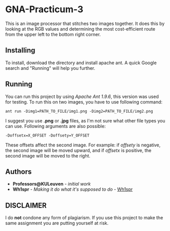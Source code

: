 # GNA-Practicum-3
This is an image processor that stitches two images together. It does this by looking at the RGB values and determining the most cost-efficient route from the upper left to the bottom right corner.
## Installing
To install, download the directory and install apache ant. A quick Google search and "Running" will help you further.
## Running
You can run this project by using *Apache Ant 1.9.6*, this version was used for testing.
To run this on two images, you have to use following command:
```
ant run -Dimg1=PATH_TO_FILE/img1.png -Dimg2=PATH_TO_FILE/img2.png
```
I suggest you use **.png** or **.jpg** files, as I'm not sure what other file types you can use. Following arguments are also possible:
```
-Doffsetx=X_OFFSET -Doffsety=Y_OFFSET
```
These offsets affect the second image. For example: if *offsety* is negative, the second image will be moved upward, and if *offsetx* is positive, the second image will be moved to the right.

## Authors
* **Professors@KULeuven** - *initial work*
* **Wh1spr** - *Making it do what it's supposed to do* - [Wh1spr](https://github.com/Wh1spr)
## DISCLAIMER
I do **not** condone any form of plagiarism. If you use this project to make the same assignment you are putting yourself at risk.
